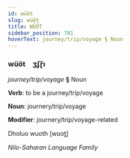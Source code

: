 ```yaml
---
id: wüöt
slug: wüöt
title: WÜÖT
sidebar_position: 781
hoverText: journey/trip/voyage § Noun
---
```


### wüöt&emsp;<span kind="abugida">ʒʄɽ̆ı</span>

*journey/trip/voyage* **§** Noun

**Verb**: to be a journey/trip/voyage

**Noun**: journery/trip/voyage

**Modifier**: journery/trip/voyage-related

Dholuo wuoth [wʊɔt̪]

*Nilo-Saharan Language Family*